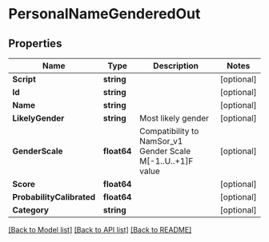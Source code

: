 # PersonalNameGenderedOut

## Properties
Name | Type | Description | Notes
------------ | ------------- | ------------- | -------------
**Script** | **string** |  | [optional] 
**Id** | **string** |  | [optional] 
**Name** | **string** |  | [optional] 
**LikelyGender** | **string** | Most likely gender | [optional] 
**GenderScale** | **float64** | Compatibility to NamSor_v1 Gender Scale M[-1..U..+1]F value | [optional] 
**Score** | **float64** |  | [optional] 
**ProbabilityCalibrated** | **float64** |  | [optional] 
**Category** | **string** |  | [optional] 

[[Back to Model list]](../README.md#documentation-for-models) [[Back to API list]](../README.md#documentation-for-api-endpoints) [[Back to README]](../README.md)


